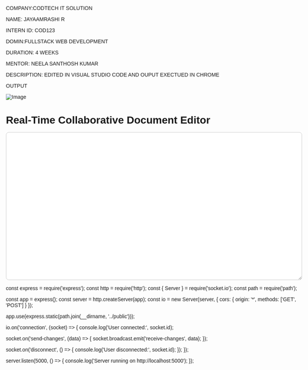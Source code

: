 COMPANY:CODTECH IT SOLUTION

NAME: JAYAAMRASHI R

INTERN ID: COD123

DOMIN:FULLSTACK WEB DEVELOPMENT

DURATION: 4 WEEKS

MENTOR: NEELA SANTHOSH KUMAR

DESCRIPTION: EDITED IN VISUAL STUDIO CODE AND OUPUT EXECTUED IN CHROME

OUTPUT

![Image](https://github.com/user-attachments/assets/d8ce5822-83de-445e-ad03-13058e2c142a)

<!DOCTYPE html>
<html lang="en">
<head>
  <meta charset="UTF-8">
  <meta name="viewport" content="width=device-width, initial-scale=1.0">
  <title>Real-Time Collaborative Document Editor</title>
  <style>
    body { font-family: Arial, sans-serif; padding: 2rem; max-width: 800px; margin: auto; }
    textarea { width: 100%; height: 400px; padding: 1rem; border: 1px solid #ccc; border-radius: 8px; font-size: 1rem; }
    h1 { margin-bottom: 1rem; }
  </style>
</head>
<body>
  <h1>Real-Time Collaborative Document Editor</h1>
  <textarea id="editor"></textarea>

  <script src="https://cdn.socket.io/4.7.2/socket.io.min.js"></script>
  <script>
    const socket = io('http://localhost:5000');
    const editor = document.getElementById('editor');

    socket.on('receive-changes', (data) => {
      editor.value = data;
    });

    editor.addEventListener('input', () => {
      socket.emit('send-changes', editor.value);
    });
  </script>
</body>
</html>



const express = require('express');
const http = require('http');
const { Server } = require('socket.io');
const path = require('path');

const app = express();
const server = http.createServer(app);
const io = new Server(server, {
  cors: {
    origin: '*',
    methods: ['GET', 'POST']
  }
});

app.use(express.static(path.join(__dirname, '../public')));

io.on('connection', (socket) => {
  console.log('User connected:', socket.id);

  socket.on('send-changes', (data) => {
    socket.broadcast.emit('receive-changes', data);
  });

  socket.on('disconnect', () => {
    console.log('User disconnected:', socket.id);
  });
});

server.listen(5000, () => {
  console.log('Server running on http://localhost:5000');
});
